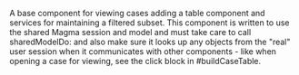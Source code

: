 A base component for viewing cases adding a table component and services for maintaining a filtered subset.
This component is written to use the shared Magma session and model and must take care to call sharedModelDo: and also make sure it looks up any objects from the "real" user session when it communicates with other components - like when opening a case for viewing, see the click block in #buildCaseTable.